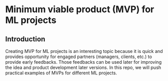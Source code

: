 # Minimum viable product (MVP) for ML projects
## Introduction 
Creating MVP for ML projects is an interesting topic because it is quick and provides opportunity for engaged partners (managers, clients, etc.) to provide early feedbacks. Those feedbacks can be used later for improving the idea and product development later versions.
In this repo, we will push practical examples of MVPs for different ML projects.
